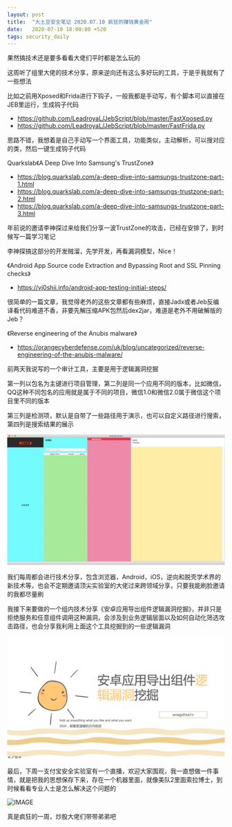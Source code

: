 ```yaml
---
layout: post
title:  "大土豆安全笔记 2020.07.10 疯狂的赚钱黄金周"
date:   2020-07-10 18:00:00 +520
tags: security_daily
---
```


果然搞技术还是要多看看大佬们平时都是怎么玩的

这周听了组里大佬的技术分享，原来逆向还有这么多好玩的工具，于是乎我就有了一些想法

比如之前用Xposed和Frida进行下钩子，一般我都是手动写，有个脚本可以直接在JEB里运行，生成钩子代码
- https://github.com/LeadroyaL/JebScript/blob/master/FastXposed.py
- https://github.com/LeadroyaL/JebScript/blob/master/FastFrida.py

思路不错，我想着是自己手动写一个界面工具，功能类似，主动解析，可以搜对应的类，然后一键生成钩子代码

Quarkslab《A Deep Dive Into Samsung's TrustZone》
- https://blog.quarkslab.com/a-deep-dive-into-samsungs-trustzone-part-1.html
- https://blog.quarkslab.com/a-deep-dive-into-samsungs-trustzone-part-2.html
- https://blog.quarkslab.com/a-deep-dive-into-samsungs-trustzone-part-3.html

年前说的邀请李神探过来给我们分享一波TrustZone的攻击，已经在安排了，到时候写一篇学习笔记

李神探搞这部分的开发贼溜，先学开发，再看漏洞模型，Nice！

《Android App Source code Extraction and Bypassing Root and SSL Pinning checks》
- https://vj0shii.info/android-app-testing-initial-steps/

很简单的一篇文章，我觉得老外的这些文章都有些麻烦，直接Jadx或者Jeb反编译看代码难道不香，非要先解压缩APK包然后dex2jar，难道是老外不用破解版的Jeb？

《Reverse engineering of the Anubis malware》
- https://orangecyberdefense.com/uk/blog/uncategorized/reverse-engineering-of-the-anubis-malware/

前两天我说写的一个审计工具，主要是用于逻辑漏洞挖掘

第一列以包名为主键进行项目管理，第二列是同一个应用不同的版本，比如微信，QQ这种不同包名的应用就是属于不同的项目，微信1.0和微信2.0属于微信这个项目里不同的版本

第三列是检测项，默认是自带了一些路径用于演示，也可以自定义路径进行搜索，第四列是搜索结果的展示

![IMAGE](/assets/resources/1A33409736391CC279FFDB49B44A0778.jpg)

我们每周都会进行技术分享，包含浏览器，Android，iOS，逆向和脱壳学术界的新技术等，也会不定期邀请顶尖实验室的大佬过来跨领域分享，只要我能刷脸邀请的我都尽量刷

我接下来要做的一个组内技术分享《安卓应用导出组件逻辑漏洞挖掘》，并非只是拒绝服务和任意组件调用这种漏洞，会涉及到业务逻辑层面以及如何自动化筛选攻击路径，也会分享我利用上面这个工具挖掘到的一些逻辑漏洞

![IMAGE](/assets/resources/55D9A293FD0528AF44C3FB2CE8EBA018.jpg)

最后，下周一支付宝安全实验室有一个直播，欢迎大家围观，我一直想做一件事情，就是把我的思想保存下来，存在一个机器里面，就像美队2里面索拉博士，到时候看看专业人士是怎么解决这个问题的

![IMAGE](/assets/resources/31931F04B06752D4F2CE7FFED33AFCFF.jpg)

真是疯狂的一周，炒股大佬们带带弟弟吧